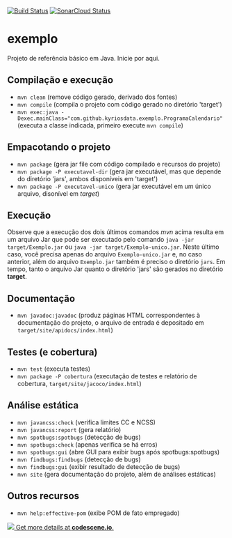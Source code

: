 [![Build Status](https://travis-ci.com/kyriosdata/exemplo.svg?branch=develop)](https://travis-ci.com/kyriosdata/exemplo)
[![SonarCloud Status](https://sonarcloud.io/api/project_badges/measure?project=com.github.kyriosdata%3Aexemplo%3Adevelop&metric=alert_status)](https://sonarcloud.io/dashboard?id=com.github.kyriosdata%3Aexemplo%3Adevelop)

# exemplo
Projeto de referência básico em Java. Inicie por aqui.


## Compilação e execução
- `mvn clean` (remove código gerado, derivado dos fontes)
- `mvn compile` (compila o projeto com código gerado no diretório 'target')
- `mvn exec:java -Dexec.mainClass="com.github.kyriosdata.exemplo.ProgramaCalendario"` (executa a classe indicada, primeiro execute `mvn compile`)

## Empacotando o projeto
- `mvn package` (gera jar file com código compilado e recursos do projeto)
- `mvn package -P executavel-dir` (gera jar executável, mas que depende do diretório 'jars', ambos disponíveis em 'target')
- `mvn package -P executavel-unico` (gera jar executável em um único arquivo, disonível em _target_)

## Execução
Observe que a execução dos dois últimos comandos _mvn_ acima resulta em um arquivo Jar
que pode ser executado pelo comando `java -jar target/Exemplo.jar` ou
`java -jar target/Exemplo-unico.jar`. Neste último caso, você precisa apenas do arquivo `Exemplo-unico.jar` e, no caso anterior, além do arquivo `Exemplo.jar` também é preciso o diretório `jars`. Em tempo, tanto o arquivo Jar quanto o diretório 'jars' são gerados
no diretório **target**.

## Documentação
- `mvn javadoc:javadoc` (produz páginas HTML correspondentes à documentação do projeto, o arquivo de entrada é depositado em `target/site/apidocs/index.html`)

## Testes (e cobertura)
- `mvn test` (executa testes)
- `mvn package -P cobertura` (executação de testes e relatório de cobertura, `target/site/jacoco/index.html`)

## Análise estática
- `mvn javancss:check` (verifica limites CC e NCSS)
- `mvn javancss:report` (gera relatório)
- `mvn spotbugs:spotbugs` (detecção de bugs)
- `mvn spotbugs:check` (apenas verifica se há erros)
- `mvn spotbugs:gui` (abre GUI para exibir bugs após spotbugs:spotbugs)
- `mvn findbugs:findbugs` (detecção de bugs)
- `mvn findbugs:gui` (exibir resultado de detecção de bugs)
- `mvn site` (gera documentação do projeto, além de análises estáticas)

## Outros recursos
- `mvn help:effective-pom` (exibe POM de fato empregado)

[![](https://codescene.io/projects/1157/status.svg) Get more details at **codescene.io**.](https://codescene.io/projects/1157/jobs/latest-successful/results)
